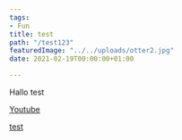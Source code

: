 ```yaml
---
tags:
- Fun
title: test
path: "/test123"
featuredImage: "../../uploads/otter2.jpg"
date: 2021-02-19T00:00:00+01:00

---
```

Hallo test

<a href="https://www.youtube.com/watch?v=3rzZHje8NhA" target="\\_blank">Youtube</a>

<a href="https://www.youtube.com/watch?v=3rzZHje8NhA" target="\\_blank">test</a>